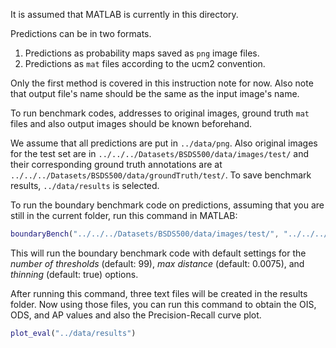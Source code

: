 It is assumed that MATLAB is currently in this directory.

Predictions can be in two formats.
1. Predictions as probability maps saved as `png` image files. 
2. Predictions as `mat` files according to the ucm2 convention.

Only the first method is covered in this instruction note for now. Also note that output file's name should be the same as the input image's name.

To run benchmark codes, addresses to original images, ground truth `mat` files and also output images should be known beforehand.

We assume that all predictions are put in `../data/png`. Also original images for the test set are in `../../../Datasets/BSDS500/data/images/test/` and their corresponding ground truth annotations are at `../../../Datasets/BSDS500/data/groundTruth/test/`. 
To save benchmark results, `../data/results` is selected.

To run the boundary benchmark code on predictions, assuming that you are still in the current folder, run this command in MATLAB:
```Matlab
boundaryBench("../../../Datasets/BSDS500/data/images/test/", "../../../Datasets/BSDS500/data/groundTruth/test/", "../data/png", "../data/results") 
```
This will run the boundary benchmark code with default settings for the _number of thresholds_ (default: 99), _max distance_ (default: 0.0075),  and _thinning_ (default: true) options.  

After running this command, three text files will be created in the results folder. Now using those files, you can run this command to obtain the OIS, ODS, and AP values and also the Precision-Recall curve plot.

```Matlab
plot_eval("../data/results")
```

